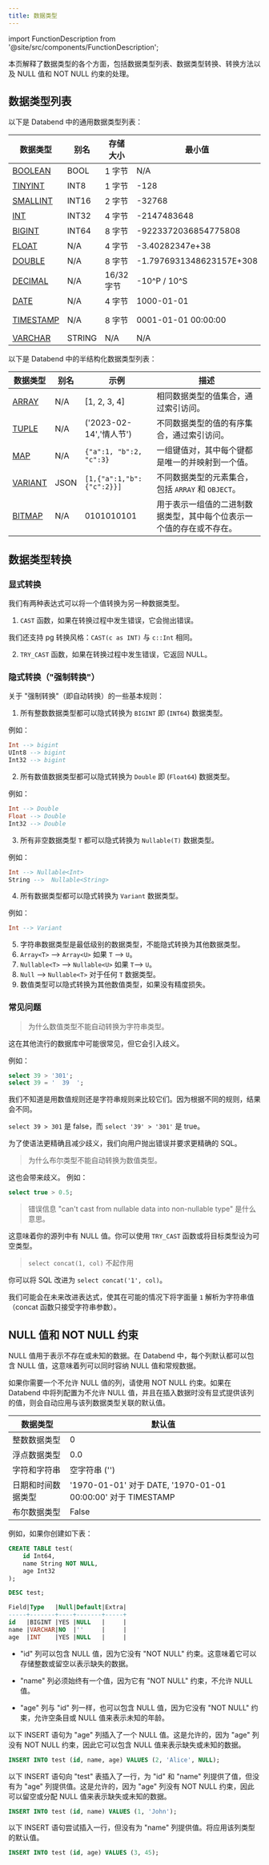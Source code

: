 ```yaml
---
title: 数据类型
---
```


import FunctionDescription from '@site/src/components/FunctionDescription';

<FunctionDescription description="引入或更新于：v1.2.100"/>

本页解释了数据类型的各个方面，包括数据类型列表、数据类型转换、转换方法以及 NULL 值和 NOT NULL 约束的处理。

## 数据类型列表

以下是 Databend 中的通用数据类型列表：

| 数据类型                                                           | 别名  | 存储大小 | 最小值                | 最大值                      |
| ------------------------------------------------------------------- | ------ | ------------ | ------------------------ | ------------------------------ |
| [BOOLEAN](boolean.md)                          | BOOL   | 1 字节       | N/A                      | N/A                            |
| [TINYINT](numeric.md#integer-data-types)       | INT8   | 1 字节       | -128                     | 127                            |
| [SMALLINT](numeric.md#integer-data-types)      | INT16  | 2 字节      | -32768                   | 32767                          |
| [INT](numeric.md#integer-data-types)           | INT32  | 4 字节      | -2147483648              | 2147483647                     |
| [BIGINT](numeric.md#integer-data-types)        | INT64  | 8 字节      | -9223372036854775808     | 9223372036854775807            |
| [FLOAT](numeric#floating-point-data-types)  | N/A    | 4 字节      | -3.40282347e+38          | 3.40282347e+38                 |
| [DOUBLE](numeric#floating-point-data-types) | N/A    | 8 字节      | -1.7976931348623157E+308 | 1.7976931348623157E+308        |
| [DECIMAL](decimal.md)                          | N/A    | 16/32 字节  | -10^P / 10^S             | 10^P / 10^S                    |
| [DATE](datetime.md)                           | N/A    | 4 字节      | 1000-01-01               | 9999-12-31                     |
| [TIMESTAMP](datetime.md)                      | N/A    | 8 字节      | 0001-01-01 00:00:00      | 9999-12-31 23:59:59.999999 UTC |
| [VARCHAR](string.md)                           | STRING | N/A          | N/A                      | N/A                            |

以下是 Databend 中的半结构化数据类型列表：

| 数据类型                              | 别名 | 示例                         | 描述                                                                                                         |
| -------------------------------------- | ----- | ------------------------------ | ------------------------------------------------------------------------------------------------------------------- |
| [ARRAY](array.md) | N/A   | [1, 2, 3, 4]                   | 相同数据类型的值集合，通过索引访问。                                              |
| [TUPLE](tuple.md) | N/A   | ('2023-02-14','情人节') | 不同数据类型的值的有序集合，通过索引访问。                                   |
| [MAP](map.md)           | N/A   | `{"a":1, "b":2, "c":3}`        | 一组键值对，其中每个键都是唯一的并映射到一个值。                                              |
| [VARIANT](variant.md)   | JSON  | `[1,{"a":1,"b":{"c":2}}]`      | 不同数据类型的元素集合，包括 `ARRAY` 和 `OBJECT`。                                     |
| [BITMAP](bitmap.md)       | N/A   | 0101010101                     | 用于表示一组值的二进制数据类型，其中每个位表示一个值的存在或不存在。 |

## 数据类型转换

### 显式转换

我们有两种表达式可以将一个值转换为另一种数据类型。

1. `CAST` 函数，如果在转换过程中发生错误，它会抛出错误。

我们还支持 pg 转换风格：`CAST(c as INT)` 与 `c::Int` 相同。

2. `TRY_CAST` 函数，如果在转换过程中发生错误，它返回 NULL。

### 隐式转换（"强制转换"）

关于 "强制转换"（即自动转换）的一些基本规则：

1. 所有整数数据类型都可以隐式转换为 `BIGINT` 即 (`INT64`) 数据类型。

例如：

```sql
Int --> bigint
UInt8 --> bigint
Int32 --> bigint
```

2. 所有数值数据类型都可以隐式转换为 `Double` 即 (`Float64`) 数据类型。

例如：

```sql
Int --> Double
Float --> Double
Int32 --> Double
```

3. 所有非空数据类型 `T` 都可以隐式转换为 `Nullable(T)` 数据类型。

例如：

```sql
Int --> Nullable<Int>
String -->  Nullable<String>
```

4. 所有数据类型都可以隐式转换为 `Variant` 数据类型。

例如：

```sql
Int --> Variant
```

5. 字符串数据类型是最低级别的数据类型，不能隐式转换为其他数据类型。
6. `Array<T>` --> `Array<U>` 如果 `T` --> `U`。
7. `Nullable<T>` --> `Nullable<U>` 如果 `T`--> `U`。
8. `Null` --> `Nullable<T>` 对于任何 `T` 数据类型。
9. 数值类型可以隐式转换为其他数值类型，如果没有精度损失。

### 常见问题

> 为什么数值类型不能自动转换为字符串类型。

这在其他流行的数据库中可能很常见，但它会引入歧义。

例如：

```sql
select 39 > '301';
select 39 = '  39  ';
```

我们不知道是用数值规则还是字符串规则来比较它们。因为根据不同的规则，结果会不同。

`select 39 > 301` 是 false，而 `select '39' > '301'` 是 true。

为了使语法更精确且减少歧义，我们向用户抛出错误并要求更精确的 SQL。

> 为什么布尔类型不能自动转换为数值类型。

这也会带来歧义。
例如：

```sql
select true > 0.5;
```

> 错误信息 "can't cast from nullable data into non-nullable type" 是什么意思。

这意味着你的源列中有 NULL 值。你可以使用 `TRY_CAST` 函数或将目标类型设为可空类型。

> `select concat(1, col)` 不起作用

你可以将 SQL 改进为 `select concat('1', col)`。

我们可能会在未来改进表达式，使其在可能的情况下将字面量 `1` 解析为字符串值（concat 函数只接受字符串参数）。

## NULL 值和 NOT NULL 约束

NULL 值用于表示不存在或未知的数据。在 Databend 中，每个列默认都可以包含 NULL 值，这意味着列可以同时容纳 NULL 值和常规数据。

如果你需要一个不允许 NULL 值的列，请使用 NOT NULL 约束。如果在 Databend 中将列配置为不允许 NULL 值，并且在插入数据时没有显式提供该列的值，则会自动应用与该列数据类型关联的默认值。

| 数据类型                 | 默认值                                              |
| ------------------------- | ---------------------------------------------------------- |
| 整数数据类型        | 0                                                          |
| 浮点数据类型 | 0.0                                                        |
| 字符和字符串      | 空字符串 ('')                                          |
| 日期和时间数据类型  | '1970-01-01' 对于 DATE, '1970-01-01 00:00:00' 对于 TIMESTAMP |
| 布尔数据类型         | False                                                      |

例如，如果你创建如下表：

```sql
CREATE TABLE test(
    id Int64,
    name String NOT NULL,
    age Int32
);

DESC test;

Field|Type   |Null|Default|Extra|
-----+-------+----+-------+-----+
id   |BIGINT |YES |NULL   |     |
name |VARCHAR|NO  |''     |     |
age  |INT    |YES |NULL   |     |
```

- "id" 列可以包含 NULL 值，因为它没有 "NOT NULL" 约束。这意味着它可以存储整数或留空以表示缺失的数据。

- "name" 列必须始终有一个值，因为它有 "NOT NULL" 约束，不允许 NULL 值。

- "age" 列与 "id" 列一样，也可以包含 NULL 值，因为它没有 "NOT NULL" 约束，允许空条目或 NULL 值来表示未知的年龄。

以下 INSERT 语句为 "age" 列插入了一个 NULL 值。这是允许的，因为 "age" 列没有 NOT NULL 约束，因此它可以包含 NULL 值来表示缺失或未知的数据。

```sql
INSERT INTO test (id, name, age) VALUES (2, 'Alice', NULL);
```

以下 INSERT 语句向 "test" 表插入了一行，为 "id" 和 "name" 列提供了值，但没有为 "age" 列提供值。这是允许的，因为 "age" 列没有 NOT NULL 约束，因此可以留空或分配 NULL 值来表示缺失或未知的数据。

```sql
INSERT INTO test (id, name) VALUES (1, 'John');
```

以下 INSERT 语句尝试插入一行，但没有为 "name" 列提供值。将应用该列类型的默认值。

```sql
INSERT INTO test (id, age) VALUES (3, 45);
```